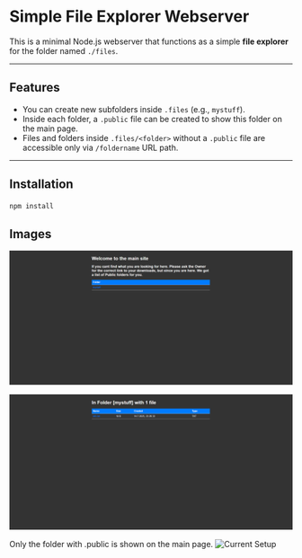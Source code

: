 # Simple File Explorer Webserver

This is a minimal Node.js webserver that functions as a simple **file explorer** for the folder named `./files`.

---

## Features

- You can create new subfolders inside `.files` (e.g., `mystuff`).
- Inside each folder, a `.public` file can be created to show this folder on the main page.
- Files and folders inside `.files/<folder>` without a  `.public` file are accessible only via `/foldername` URL path.

---

## Installation

```bash
npm install
```

## Images

![Main](_images/main-site.png)

![Folder](_images/inside-folder.png)

Only the folder with .public is shown on the main page.
![Current Setup]()